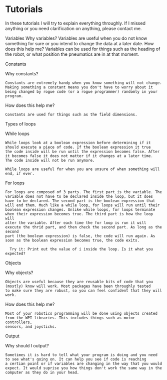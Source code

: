 # Tutorials

In these tutorials I will try to explain everything throughly. If I missed anything or you need clarification on anything, please contact me.

Variables
  Why variables?
    Variables are useful when you do not know something for sure or you intend to change the data at a later date. 
  How does this help me?
    Variables can be used for things such as the heading of the robot, or what position the pneumatics are in at that moment.
    
Constants

  Why constants?
  
    Constants are extremely handy when you know something will not change. Making something a constant means you don't have to worry about it
    being changed by rogue code (or a rogue programmer) randomly in your program.
    
  How does this help me?
  
    Constants are used for things such as the field dimensions.
    
Types of loops

  While loops
  
    While loops look at a boolean expression before determining if it should execute a piece of code. If the boolean expression it true
    the code inside will be run until the expression becomes false. After it becomes false it does not matter if it changes at a later time.
    The code inside will not be run anymore.
    
    While loops are useful for when you are unsure of when something will end, if ever.
  For loops
  
    For loops are composed of 3 parts. The first part is the variable. The variable does not have to be declared inside the loop, but it does
    have to be declared. The second part is the boolean expression that will end them. Much like a while loop, for loops will run until their 
    boolean expression changes. Unlike while loops, for loops terminate when their expression becomes true. The third part is how the loop will
    alter the variable. After each time the for loop is run it will execute the thrid part, and then check the second part. As long as the second
    part (the boolean expression) is false, the code will run again. As soon as the boolean expression becomes true, the code exits.
    
      Try it: Print out the value of i inside the loop. Is it what you expected?
      
Objects

  Why objects?
  
    Objects are useful because they are reusable bits of code that you (mostly) know will work. Most packages have been throughly tested
    to make sure they are robust, so you can feel confident that they will work.
    
  How does this help me?
  
    Most of your robotics programming will be done using objects created from the WPI libraries. This includes things such as motor controllers,
    sensors, and joysticks.
    
Output

  Why should I output?
  
    Sometimes it is hard to tell what your program is doing and you need to see what's going on. It can help you see if code is reaching
    a certian point or if variables are changing in the way that you would expect. It would suprise you how things don't work the same way in the 
    computer as they do in your head.
